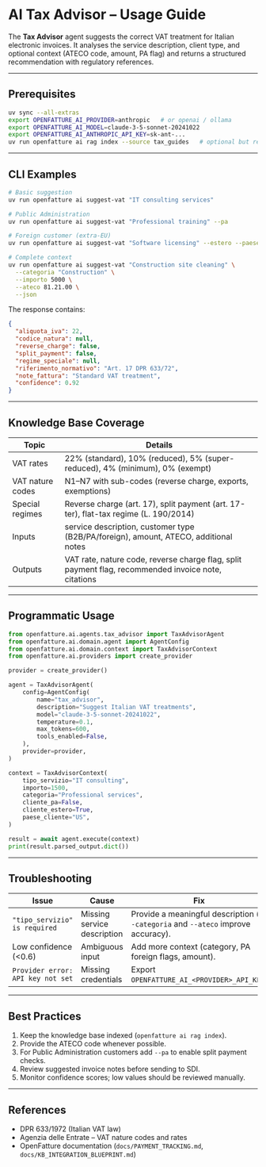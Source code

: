 # AI Tax Advisor – Usage Guide

The **Tax Advisor** agent suggests the correct VAT treatment for Italian electronic invoices. It analyses the service description, client type, and optional context (ATECO code, amount, PA flag) and returns a structured recommendation with regulatory references.

---

## Prerequisites

```bash
uv sync --all-extras
export OPENFATTURE_AI_PROVIDER=anthropic   # or openai / ollama
export OPENFATTURE_AI_MODEL=claude-3-5-sonnet-20241022
export OPENFATTURE_AI_ANTHROPIC_API_KEY=sk-ant-...
uv run openfatture ai rag index --source tax_guides   # optional but recommended
```

---

## CLI Examples

```bash
# Basic suggestion
uv run openfatture ai suggest-vat "IT consulting services"

# Public Administration
uv run openfatture ai suggest-vat "Professional training" --pa

# Foreign customer (extra-EU)
uv run openfatture ai suggest-vat "Software licensing" --estero --paese US

# Complete context
uv run openfatture ai suggest-vat "Construction site cleaning" \
  --categoria "Construction" \
  --importo 5000 \
  --ateco 81.21.00 \
  --json
```

The response contains:

```json
{
  "aliquota_iva": 22,
  "codice_natura": null,
  "reverse_charge": false,
  "split_payment": false,
  "regime_speciale": null,
  "riferimento_normativo": "Art. 17 DPR 633/72",
  "note_fattura": "Standard VAT treatment",
  "confidence": 0.92
}
```

---

## Knowledge Base Coverage

| Topic | Details |
|-------|---------|
| VAT rates | 22% (standard), 10% (reduced), 5% (super-reduced), 4% (minimum), 0% (exempt) |
| VAT nature codes | N1–N7 with sub-codes (reverse charge, exports, exemptions) |
| Special regimes | Reverse charge (art. 17), split payment (art. 17-ter), flat-tax regime (L. 190/2014) |
| Inputs | service description, customer type (B2B/PA/foreign), amount, ATECO, additional notes |
| Outputs | VAT rate, nature code, reverse charge flag, split payment flag, recommended invoice note, citations |

---

## Programmatic Usage

```python
from openfatture.ai.agents.tax_advisor import TaxAdvisorAgent
from openfatture.ai.domain.agent import AgentConfig
from openfatture.ai.domain.context import TaxAdvisorContext
from openfatture.ai.providers import create_provider

provider = create_provider()

agent = TaxAdvisorAgent(
    config=AgentConfig(
        name="tax_advisor",
        description="Suggest Italian VAT treatments",
        model="claude-3-5-sonnet-20241022",
        temperature=0.1,
        max_tokens=600,
        tools_enabled=False,
    ),
    provider=provider,
)

context = TaxAdvisorContext(
    tipo_servizio="IT consulting",
    importo=1500,
    categoria="Professional services",
    cliente_pa=False,
    cliente_estero=True,
    paese_cliente="US",
)

result = await agent.execute(context)
print(result.parsed_output.dict())
```

---

## Troubleshooting

| Issue | Cause | Fix |
|-------|-------|-----|
| `"tipo_servizio" is required` | Missing service description | Provide a meaningful description (`--categoria` and `--ateco` improve accuracy). |
| Low confidence (<0.6) | Ambiguous input | Add more context (category, PA foreign flags, amount). |
| `Provider error: API key not set` | Missing credentials | Export `OPENFATTURE_AI_<PROVIDER>_API_KEY`. |

---

## Best Practices

1. Keep the knowledge base indexed (`openfatture ai rag index`).
2. Provide the ATECO code whenever possible.
3. For Public Administration customers add `--pa` to enable split payment checks.
4. Review suggested invoice notes before sending to SDI.
5. Monitor confidence scores; low values should be reviewed manually.

---

## References

- DPR 633/1972 (Italian VAT law)
- Agenzia delle Entrate – VAT nature codes and rates
- OpenFatture documentation (`docs/PAYMENT_TRACKING.md`, `docs/KB_INTEGRATION_BLUEPRINT.md`)
